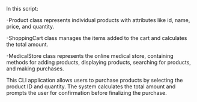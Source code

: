   In this script:

-Product class represents individual products with attributes like id, name, price, and quantity.

-ShoppingCart class manages the items added to the cart and calculates the total amount.

-MedicalStore class represents the online medical store, containing methods for adding products, displaying products, searching for products, and making purchases.

  This CLI application allows users to purchase products by selecting the product ID and quantity. 
  The system calculates the total amount and prompts the user for confirmation before finalizing the purchase.

